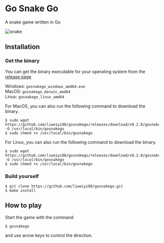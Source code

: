 # Go Snake Go
A snake game written in Go

![snake](https://user-images.githubusercontent.com/7248260/149492282-6588ead3-954d-42a4-9871-dc08cf833920.gif)

## Installation
### Get the binary
You can get the binary executable for your operating system from the [release page](https://github.com/liweiyi88/gosnakego/releases)

Windows: `gosnakego_windows_amd64.exe`  
MacOS: `gosnakego_darwin_amd64`  
Linux: `gosnakego_linux_amd64`

For MacOS, you can also run the following command to download the binary.
```
$ sudo wget https://github.com/liweiyi88/gosnakego/releases/download/v0.2.0/gosnakego_darwin_amd64 -O /usr/local/bin/gosnakego
$ sudo chmod +x /usr/local/bin/gosnakego
```

For Linux, you can also run the following command to download the binary.
```
$ sudo wget https://github.com/liweiyi88/gosnakego/releases/download/v0.2.0/gosnakego_linux_amd64 -O /usr/local/bin/gosnakego
$ sudo chmod +x /usr/local/bin/gosnakego
```

### Build yourself
```
$ git clone https://github.com/liweiyi88/gosnakego.git
$ make install
```

## How to play
Start the game with the command
```
$ gosnakego
```
and use arrow keys to control the direction.
